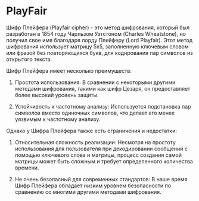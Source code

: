 # PlayFair
Шифр Плейфера (Playfair cipher) - это метод шифрования, который был разработан в 1854 году Чарльзом Уэтстоном (Charles Wheatstone), но получил свое имя благодаря лорду Плейферу (Lord Playfair). Этот метод шифрования использует матрицу 5x5, заполненную ключевым словом или фразой без повторяющихся букв, для кодирования пар символов из открытого текста. 

Шифр Плейфера имеет несколько преимуществ:
1. Простота использования: В сравнении с некоторыми другими методами шифрования, такими как шифр Цезаря, он предоставляет более высокий уровень защиты.

2. Устойчивость к частотному анализу: Используется подстановка пар символов вместо одиночных символов, что делает его менее уязвимым к частотному анализу.

Однако у Шифра Плейфера также есть ограничения и недостатки:
1. Относительная сложность реализации: Несмотря на простоту использования для пользователя при декодировании сообщений с помощью ключевого слова и матрицы, процесс создания самой матрицы может быть сложным и требует определенного количества времени.
   
2. Не очень безопасный для современных стандартов: В наше время Шифр Плейфера обладает низким уровнем безопасности по сравнению со многими другими методами шифрования.

